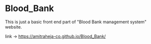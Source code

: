 # Blood_Bank
This is just a basic front end part of "Blood Bank management system" website.

link -> https://amitraheja-co.github.io/Blood_Bank/
